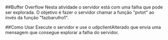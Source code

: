 ##Buffer Overflow
Nesta atividade o servidor está com uma falha que pode ser explorada. O objetivo é fazer o servidor chamar a função "pvtot" ao invés da função "fazbarulho1".

##Como Usar
Execute o servidor e use o udpclientAlterado que envia uma mensagem que consegue explorar a falha do servidor.

